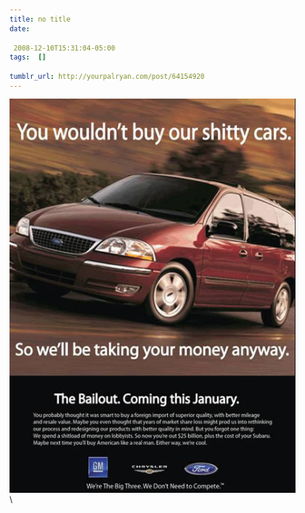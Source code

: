 ```yaml
---
title: no title
date:

 2008-12-10T15:31:04-05:00 
tags:  []

tumblr_url: http://yourpalryan.com/post/64154920
---
```

![](/assets/images/tumblr/qmdtSDnzUhbzdxhs4FnxhF9fo1_640.jpg)\
